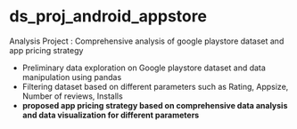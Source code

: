 # ds_proj_android_appstore
Analysis Project : Comprehensive analysis of google playstore dataset and app pricing strategy
- Preliminary data exploration on Google playstore dataset and data manipulation using pandas
- Filtering dataset based on different parameters such as Rating, Appsize, Number of reviews, Installs
- **proposed app pricing strategy based on comprehensive data analysis and data visualization for different parameters**
